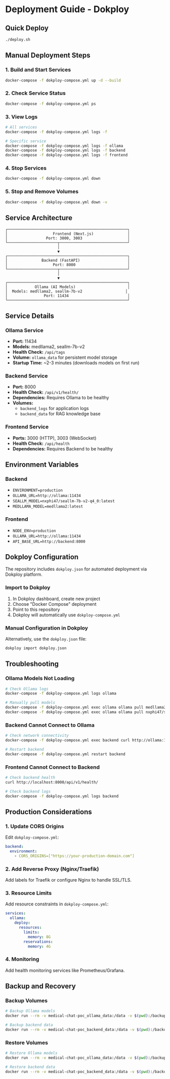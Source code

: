 # Deployment Guide - Dokploy

## Quick Deploy

```bash
./deploy.sh
```

## Manual Deployment Steps

### 1. Build and Start Services

```bash
docker-compose -f dokploy-compose.yml up -d --build
```

### 2. Check Service Status

```bash
docker-compose -f dokploy-compose.yml ps
```

### 3. View Logs

```bash
# All services
docker-compose -f dokploy-compose.yml logs -f

# Specific service
docker-compose -f dokploy-compose.yml logs -f ollama
docker-compose -f dokploy-compose.yml logs -f backend
docker-compose -f dokploy-compose.yml logs -f frontend
```

### 4. Stop Services

```bash
docker-compose -f dokploy-compose.yml down
```

### 5. Stop and Remove Volumes

```bash
docker-compose -f dokploy-compose.yml down -v
```

## Service Architecture

```
┌─────────────────────────────────────────────────────┐
│                    Frontend (Next.js)               │
│                 Port: 3000, 3003                    │
└──────────────────────┬──────────────────────────────┘
                       │
                       ▼
┌─────────────────────────────────────────────────────┐
│               Backend (FastAPI)                     │
│                    Port: 8000                       │
└──────────────────────┬──────────────────────────────┘
                       │
                       ▼
┌─────────────────────────────────────────────────────┐
│            Ollama (AI Models)                       │
│  Models: medllama2, seallm-7b-v2                   │
│                Port: 11434                          │
└─────────────────────────────────────────────────────┘
```

## Service Details

### Ollama Service
- **Port:** 11434
- **Models:** medllama2, seallm-7b-v2
- **Health Check:** `/api/tags`
- **Volume:** `ollama_data` for persistent model storage
- **Startup Time:** ~2-3 minutes (downloads models on first run)

### Backend Service
- **Port:** 8000
- **Health Check:** `/api/v1/health/`
- **Dependencies:** Requires Ollama to be healthy
- **Volumes:**
  - `backend_logs` for application logs
  - `backend_data` for RAG knowledge base

### Frontend Service
- **Ports:** 3000 (HTTP), 3003 (WebSocket)
- **Health Check:** `/api/health`
- **Dependencies:** Requires Backend to be healthy

## Environment Variables

### Backend
- `ENVIRONMENT=production`
- `OLLAMA_URL=http://ollama:11434`
- `SEALLM_MODEL=nxphi47/seallm-7b-v2-q4_0:latest`
- `MEDLLAMA_MODEL=medllama2:latest`

### Frontend
- `NODE_ENV=production`
- `OLLAMA_URL=http://ollama:11434`
- `API_BASE_URL=http://backend:8000`

## Dokploy Configuration

The repository includes `dokploy.json` for automated deployment via Dokploy platform.

### Import to Dokploy

1. In Dokploy dashboard, create new project
2. Choose "Docker Compose" deployment
3. Point to this repository
4. Dokploy will automatically use `dokploy-compose.yml`

### Manual Configuration in Dokploy

Alternatively, use the `dokploy.json` file:

```bash
dokploy import dokploy.json
```

## Troubleshooting

### Ollama Models Not Loading

```bash
# Check Ollama logs
docker-compose -f dokploy-compose.yml logs ollama

# Manually pull models
docker-compose -f dokploy-compose.yml exec ollama ollama pull medllama2
docker-compose -f dokploy-compose.yml exec ollama ollama pull nxphi47/seallm-7b-v2-q4_0
```

### Backend Cannot Connect to Ollama

```bash
# Check network connectivity
docker-compose -f dokploy-compose.yml exec backend curl http://ollama:11434/api/tags

# Restart backend
docker-compose -f dokploy-compose.yml restart backend
```

### Frontend Cannot Connect to Backend

```bash
# Check backend health
curl http://localhost:8000/api/v1/health/

# Check backend logs
docker-compose -f dokploy-compose.yml logs backend
```

## Production Considerations

### 1. Update CORS Origins

Edit `dokploy-compose.yml`:

```yaml
backend:
  environment:
    - CORS_ORIGINS=["https://your-production-domain.com"]
```

### 2. Add Reverse Proxy (Nginx/Traefik)

Add labels for Traefik or configure Nginx to handle SSL/TLS.

### 3. Resource Limits

Add resource constraints in `dokploy-compose.yml`:

```yaml
services:
  ollama:
    deploy:
      resources:
        limits:
          memory: 8G
        reservations:
          memory: 4G
```

### 4. Monitoring

Add health monitoring services like Prometheus/Grafana.

## Backup and Recovery

### Backup Volumes

```bash
# Backup Ollama models
docker run --rm -v medical-chat-poc_ollama_data:/data -v $(pwd):/backup alpine tar czf /backup/ollama-backup.tar.gz /data

# Backup backend data
docker run --rm -v medical-chat-poc_backend_data:/data -v $(pwd):/backup alpine tar czf /backup/backend-backup.tar.gz /data
```

### Restore Volumes

```bash
# Restore Ollama models
docker run --rm -v medical-chat-poc_ollama_data:/data -v $(pwd):/backup alpine tar xzf /backup/ollama-backup.tar.gz -C /

# Restore backend data
docker run --rm -v medical-chat-poc_backend_data:/data -v $(pwd):/backup alpine tar xzf /backup/backend-backup.tar.gz -C /
```
